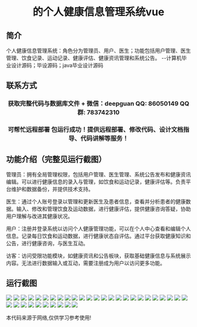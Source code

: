 <p><h1 align="center">的个人健康信息管理系统vue</h1></p>

## 简介
个人健康信息管理系统：角色分为管理员、用户、医生；功能包括用户管理、医生管理、饮食记录、运动记录、健康评估、健康资讯管理和系统公告。    --计算机毕业设计源码；毕设源码；java毕业设计源码


## 联系方式
<p><h3 align="center">获取完整代码与数据库文件 + 微信：deepguan QQ: 86050149 QQ群: 783742310</h3></p>
<p><h3 align="center">可帮忙远程部署 包运行成功！提供远程部署、修改代码、设计文档指导、代码讲解等服务！</h3></p>

## 功能介绍（完整见运行截图）
管理员：拥有全局管理权限，包括用户管理、医生管理、系统公告发布和健康资讯编辑。可以进行健康信息的录入与管理，如饮食和运动记录，健康评估等。负责平台维护和数据备份，并提供技术支持。

医生：通过个人账号登录以管理和更新医生及患者信息，查看并分析患者的健康数据。输入、修改和管理饮食及运动数据，进行健康评估，提供健康咨询答疑，协助用户理解与改进其健康状况。

用户：注册并登录系统以访问个人健康管理功能，可以在个人中心查看和编辑个人信息。记录每日饮食和运动数据，进行健康状态自评估。通过平台获取健康知识和公告，进行健康咨询，与医生互动。

访客：访问受限功能模块，如健康资讯和公告板块，获取基础健康信息与系统展示内容。无法进行数据输入或互动，需要注册成为用户以访问更多功能。


## 运行截图
![](https://bs-1329754181.cos.ap-shanghai.myqcloud.com/ssm/PersonalHealthInformationManagementSystem/img/001.jpg)
![](https://bs-1329754181.cos.ap-shanghai.myqcloud.com/ssm/PersonalHealthInformationManagementSystem/img/002.jpg)
![](https://bs-1329754181.cos.ap-shanghai.myqcloud.com/ssm/PersonalHealthInformationManagementSystem/img/003.jpg)
![](https://bs-1329754181.cos.ap-shanghai.myqcloud.com/ssm/PersonalHealthInformationManagementSystem/img/004.jpg)
![](https://bs-1329754181.cos.ap-shanghai.myqcloud.com/ssm/PersonalHealthInformationManagementSystem/img/005.jpg)
![](https://bs-1329754181.cos.ap-shanghai.myqcloud.com/ssm/PersonalHealthInformationManagementSystem/img/006.jpg)
![](https://bs-1329754181.cos.ap-shanghai.myqcloud.com/ssm/PersonalHealthInformationManagementSystem/img/007.jpg)
![](https://bs-1329754181.cos.ap-shanghai.myqcloud.com/ssm/PersonalHealthInformationManagementSystem/img/008.jpg)
![](https://bs-1329754181.cos.ap-shanghai.myqcloud.com/ssm/PersonalHealthInformationManagementSystem/img/009.jpg)
![](https://bs-1329754181.cos.ap-shanghai.myqcloud.com/ssm/PersonalHealthInformationManagementSystem/img/010.jpg)
![](https://bs-1329754181.cos.ap-shanghai.myqcloud.com/ssm/PersonalHealthInformationManagementSystem/img/011.jpg)
![](https://bs-1329754181.cos.ap-shanghai.myqcloud.com/ssm/PersonalHealthInformationManagementSystem/img/012.jpg)
![](https://bs-1329754181.cos.ap-shanghai.myqcloud.com/ssm/PersonalHealthInformationManagementSystem/img/013.jpg)
![](https://bs-1329754181.cos.ap-shanghai.myqcloud.com/ssm/PersonalHealthInformationManagementSystem/img/014.jpg)
![](https://bs-1329754181.cos.ap-shanghai.myqcloud.com/ssm/PersonalHealthInformationManagementSystem/img/015.jpg)
![](https://bs-1329754181.cos.ap-shanghai.myqcloud.com/ssm/PersonalHealthInformationManagementSystem/img/016.jpg)
![](https://bs-1329754181.cos.ap-shanghai.myqcloud.com/ssm/PersonalHealthInformationManagementSystem/img/017.jpg)
![](https://bs-1329754181.cos.ap-shanghai.myqcloud.com/ssm/PersonalHealthInformationManagementSystem/img/018.jpg)
![](https://bs-1329754181.cos.ap-shanghai.myqcloud.com/ssm/PersonalHealthInformationManagementSystem/img/019.jpg)
![](https://bs-1329754181.cos.ap-shanghai.myqcloud.com/ssm/PersonalHealthInformationManagementSystem/img/020.jpg)
![](https://bs-1329754181.cos.ap-shanghai.myqcloud.com/ssm/PersonalHealthInformationManagementSystem/img/021.jpg)
![](https://bs-1329754181.cos.ap-shanghai.myqcloud.com/ssm/PersonalHealthInformationManagementSystem/img/022.jpg)
![](https://bs-1329754181.cos.ap-shanghai.myqcloud.com/ssm/PersonalHealthInformationManagementSystem/img/023.jpg)
![](https://bs-1329754181.cos.ap-shanghai.myqcloud.com/ssm/PersonalHealthInformationManagementSystem/img/024.jpg)
![](https://bs-1329754181.cos.ap-shanghai.myqcloud.com/ssm/PersonalHealthInformationManagementSystem/img/025.jpg)
![](https://bs-1329754181.cos.ap-shanghai.myqcloud.com/ssm/PersonalHealthInformationManagementSystem/img/026.jpg)
![](https://bs-1329754181.cos.ap-shanghai.myqcloud.com/ssm/PersonalHealthInformationManagementSystem/img/027.jpg)
![](https://bs-1329754181.cos.ap-shanghai.myqcloud.com/ssm/PersonalHealthInformationManagementSystem/img/028.jpg)
![](https://bs-1329754181.cos.ap-shanghai.myqcloud.com/ssm/PersonalHealthInformationManagementSystem/img/029.jpg)
![](https://bs-1329754181.cos.ap-shanghai.myqcloud.com/ssm/PersonalHealthInformationManagementSystem/img/030.jpg)
![](https://bs-1329754181.cos.ap-shanghai.myqcloud.com/ssm/PersonalHealthInformationManagementSystem/img/031.jpg)
![](https://bs-1329754181.cos.ap-shanghai.myqcloud.com/ssm/PersonalHealthInformationManagementSystem/img/032.jpg)
![](https://bs-1329754181.cos.ap-shanghai.myqcloud.com/ssm/PersonalHealthInformationManagementSystem/img/033.jpg)
![](https://bs-1329754181.cos.ap-shanghai.myqcloud.com/ssm/PersonalHealthInformationManagementSystem/img/034.jpg)
![](https://bs-1329754181.cos.ap-shanghai.myqcloud.com/ssm/PersonalHealthInformationManagementSystem/img/035.jpg)

<p>本代码来源于网络,仅供学习参考使用!</p>
